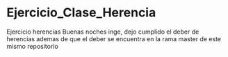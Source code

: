 # Ejercicio_Clase_Herencia
Ejercicio herencias
Buenas noches inge, dejo cumplido el deber de herencias ademas de que el deber se encuentra en la rama master de este mismo repositorio
